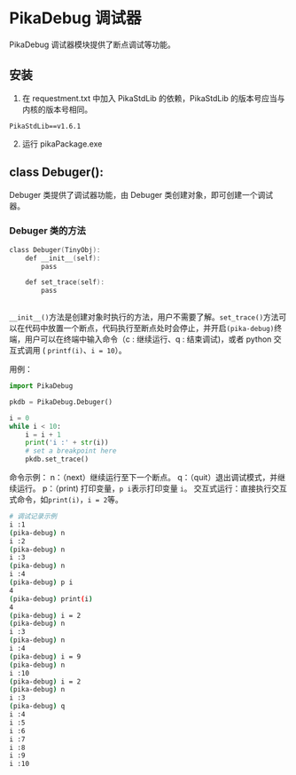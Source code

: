 # PikaDebug 调试器

PikaDebug 调试器模块提供了断点调试等功能。
## 安装

1. 在 requestment.txt 中加入 PikaStdLib 的依赖，PikaStdLib 的版本号应当与内核的版本号相同。
```
PikaStdLib==v1.6.1
```

2. 运行 pikaPackage.exe

## class Debuger():
Debuger 类提供了调试器功能，由 Debuger 类创建对象，即可创建一个调试器。
### Debuger 类的方法
```c
class Debuger(TinyObj):
    def __init__(self):
        pass

    def set_trace(self):
        pass
    
```
`__init__()`方法是创建对象时执行的方法，用户不需要了解。`set_trace()`方法可以在代码中放置一个断点，代码执行至断点处时会停止，并开启`(pika-debug)`终端，用户可以在终端中输入命令（c : 继续运行、q : 结束调试)，或者 python 交互式调用 ( `printf(i)`、`i = 10`）。
​

用例：
```python
import PikaDebug

pkdb = PikaDebug.Debuger()

i = 0
while i < 10:
    i = i + 1
    print('i :' + str(i))
    # set a breakpoint here
    pkdb.set_trace()
```
命令示例：
n：（next）继续运行至下一个断点。
q：（quit）退出调试模式，并继续运行。
p：（print) 打印变量，`p i`表示打印变量 `i`。
交互式运行：直接执行交互式命令，如`print(i)`，`i = 2`等。

```bash
# 调试记录示例
i :1
(pika-debug) n
i :2
(pika-debug) n
i :3
(pika-debug) n
i :4
(pika-debug) p i
4
(pika-debug) print(i)
4
(pika-debug) i = 2
(pika-debug) n
i :3
(pika-debug) n
i :4
(pika-debug) i = 9
(pika-debug) n
i :10
(pika-debug) i = 2
(pika-debug) n
i :3
(pika-debug) q
i :4
i :5
i :6
i :7
i :8
i :9
i :10
```
